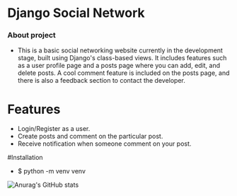 
# Django Social Network
### About project
  - This is a basic social networking website currently in the development stage, built using Django's class-based views. It includes features such as a user profile page and a posts page where you can add, edit, and delete posts. A cool comment feature is included on the posts page, and there is also a feedback section to contact the developer.

# Features

  - Login/Register as a user.
  - Create posts and comment on the particular post.
  - Receive notification when someone comment on your post.

#Installation

  -   $ python -m venv venv



![Anurag's GitHub stats](https://github-readme-stats.vercel.app/api?username=Mohammadbaraftab&show_icons=true&theme=radical)
